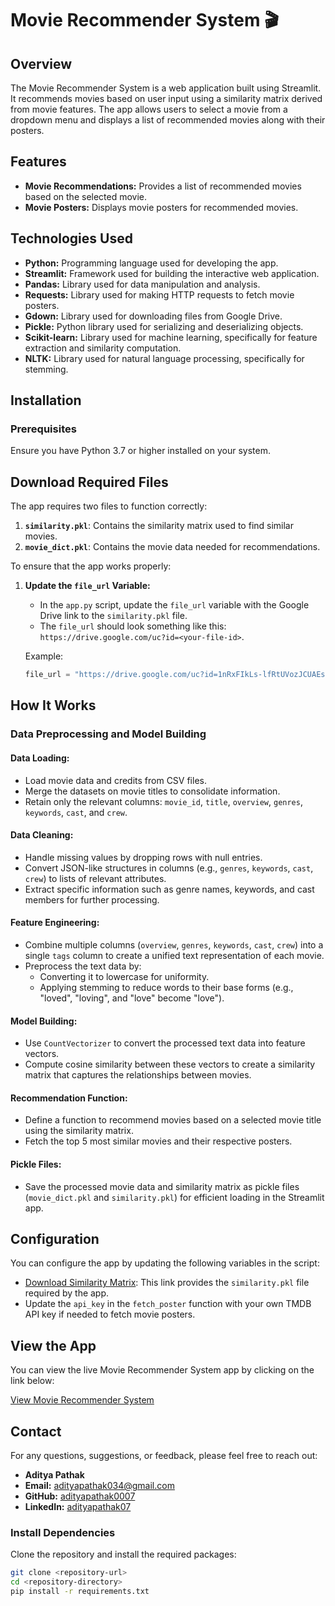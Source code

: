 # Movie Recommender System 🎬

## Overview

The Movie Recommender System is a web application built using Streamlit. It recommends movies based on user input using a similarity matrix derived from movie features. The app allows users to select a movie from a dropdown menu and displays a list of recommended movies along with their posters.

## Features

- **Movie Recommendations:** Provides a list of recommended movies based on the selected movie.
- **Movie Posters:** Displays movie posters for recommended movies.

## Technologies Used

- **Python:** Programming language used for developing the app.
- **Streamlit:** Framework used for building the interactive web application.
- **Pandas:** Library used for data manipulation and analysis.
- **Requests:** Library used for making HTTP requests to fetch movie posters.
- **Gdown:** Library used for downloading files from Google Drive.
- **Pickle:** Python library used for serializing and deserializing objects.
- **Scikit-learn:** Library used for machine learning, specifically for feature extraction and similarity computation.
- **NLTK:** Library used for natural language processing, specifically for stemming.

## Installation

### Prerequisites

Ensure you have Python 3.7 or higher installed on your system.

## Download Required Files

The app requires two files to function correctly:

1. **`similarity.pkl`**: Contains the similarity matrix used to find similar movies.
2. **`movie_dict.pkl`**: Contains the movie data needed for recommendations.

To ensure that the app works properly:

1. **Update the `file_url` Variable:**

   - In the `app.py` script, update the `file_url` variable with the Google Drive link to the `similarity.pkl` file.
   - The `file_url` should look something like this: `https://drive.google.com/uc?id=<your-file-id>`.

   Example:
   ```python
   file_url = "https://drive.google.com/uc?id=1nRxFIkLs-lfRtUVozJCUAEssNkiigzd8"


## How It Works

### Data Preprocessing and Model Building

#### Data Loading:
- Load movie data and credits from CSV files.
- Merge the datasets on movie titles to consolidate information.
- Retain only the relevant columns: `movie_id`, `title`, `overview`, `genres`, `keywords`, `cast`, and `crew`.

#### Data Cleaning:
- Handle missing values by dropping rows with null entries.
- Convert JSON-like structures in columns (e.g., `genres`, `keywords`, `cast`, `crew`) to lists of relevant attributes.
- Extract specific information such as genre names, keywords, and cast members for further processing.

#### Feature Engineering:
- Combine multiple columns (`overview`, `genres`, `keywords`, `cast`, `crew`) into a single `tags` column to create a unified text representation of each movie.
- Preprocess the text data by:
  - Converting it to lowercase for uniformity.
  - Applying stemming to reduce words to their base forms (e.g., "loved", "loving", and "love" become "love").

#### Model Building:
- Use `CountVectorizer` to convert the processed text data into feature vectors.
- Compute cosine similarity between these vectors to create a similarity matrix that captures the relationships between movies.

#### Recommendation Function:
- Define a function to recommend movies based on a selected movie title using the similarity matrix.
- Fetch the top 5 most similar movies and their respective posters.

#### Pickle Files:
- Save the processed movie data and similarity matrix as pickle files (`movie_dict.pkl` and `similarity.pkl`) for efficient loading in the Streamlit app.

## Configuration

You can configure the app by updating the following variables in the script:

- [Download Similarity Matrix](https://drive.google.com/uc?id=1nRxFIkLs-lfRtUVozJCUAEssNkiigzd8): This link provides the `similarity.pkl` file required by the app.
- Update the `api_key` in the `fetch_poster` function with your own TMDB API key if needed to fetch movie posters.


## View the App

You can view the live Movie Recommender System app by clicking on the link below:

[View Movie Recommender System](https://movierecommendersystem-3mwpnnrwcxlph9wavxwhob.streamlit.app/)


## Contact

For any questions, suggestions, or feedback, please feel free to reach out:

- **Aditya Pathak**
- **Email:** adityapathak034@gmail.com
- **GitHub:** [adityapathak0007](https://github.com/adityapathak0007)
- **LinkedIn:** [adityapathak07](www.linkedin.com/in/adityapathak07)


### Install Dependencies

Clone the repository and install the required packages:

```bash
git clone <repository-url>
cd <repository-directory>
pip install -r requirements.txt
